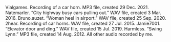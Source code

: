 Vialgames. Recording of a car horn. MP3 file, created 29 Dec. 2021. 
Natemarler. “City highway busy cars pulling out.” WAV file, created 3 Mar. 2016.
Bruno.auzet. “Woman heel in airport.” WAV file, created 25 Sep. 2020.
2hear. Recording of car horns. WAV file, created 27 Jul. 2015.
Jamie7001. “Elevator door and ding.” WAV file, created 15 Jul. 2019.
Harmless. “Swing Lynn.” MP3 file, created 14 Aug. 2012.
All other audio recorded by me.
